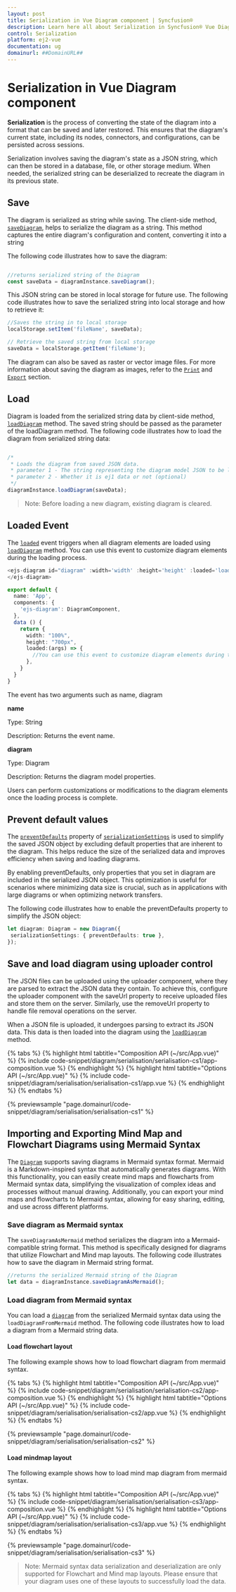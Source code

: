 ```yaml
---
layout: post
title: Serialization in Vue Diagram component | Syncfusion®
description: Learn here all about Serialization in Syncfusion® Vue Diagram component of Syncfusion Essential® JS 2 and more.
control: Serialization 
platform: ej2-vue
documentation: ug
domainurl: ##DomainURL##
---
```


# Serialization in Vue Diagram component

**Serialization** is the process of converting the state of the diagram into a format that can be saved and later restored. This ensures that the diagram's current state, including its nodes, connectors, and configurations, can be persisted across sessions.

Serialization involves saving the diagram's state as a JSON string, which can then be stored in a database, file, or other storage medium. When needed, the serialized string can be deserialized to recreate the diagram in its previous state.

## Save

The diagram is serialized as string while saving. The client-side method, [`saveDiagram`](https://ej2.syncfusion.com/vue/documentation/api/diagram/#savediagram), helps to serialize the diagram as a string. This method captures the entire diagram's configuration and content, converting it into a string 

The following code illustrates how to save the diagram:

```ts

//returns serialized string of the Diagram
const saveData = diagramInstance.saveDiagram();

```

This JSON string can be stored in local storage for future use. The following code illustrates how to save the serialized string into local storage and how to retrieve it:

```js
//Saves the string in to local storage
localStorage.setItem('fileName', saveData);

// Retrieve the saved string from local storage
saveData = localStorage.getItem('fileName');

```

The diagram can also be saved as raster or vector image files. For more information about saving the diagram as images, refer to the [`Print`](./print) and [`Export`](./export) section.

## Load

Diagram is loaded from the serialized string data by client-side method, [`loadDiagram`](https://ej2.syncfusion.com/vue/documentation/api/diagram/#loaddiagram) method. The saved string should be passed as the parameter of the loadDiagram method. The following code illustrates how to load the diagram from serialized string data:

```ts

/*
 * Loads the diagram from saved JSON data.
 * parameter 1 - The string representing the diagram model JSON to be loaded.
 * parameter 2 - Whether it is ej1 data or not (optional)
 */
diagramInstance.loadDiagram(saveData);

```

>Note: Before loading a new diagram, existing diagram is cleared.

## Loaded Event 

The [`loaded`](https://ej2.syncfusion.com/vue/documentation/api/diagram/#loaded) event triggers when all diagram elements are loaded using [`loadDiagram`](https://ej2.syncfusion.com/vue/documentation/api/diagram/#loaddiagram) method. You can use this event to customize diagram elements during the loading process.

```ts
<ejs-diagram id="diagram" :width='width' :height='height' :loaded='loaded'>
</ejs-diagram>

export default {
  name: 'App',
  components: {
    'ejs-diagram': DiagramComponent,
  },
  data () {
    return {
      width: "100%",
      height: "700px",
      loaded:(args) => {
        //You can use this event to customize diagram elements during the loading process
      },
    }
  }
}
```

The event has two arguments such as name, diagram

**name**

Type: String

Description: Returns the event name.

**diagram**

Type: Diagram

Description: Returns the diagram model properties.

Users can perform customizations or modifications to the diagram elements once the loading process is complete.

## Prevent default values

The [`preventDefaults`](https://ej2.syncfusion.com/vue/documentation/api/diagram/serializationSettingsModel/#preventdefaults) property of [`serializationSettings`](https://ej2.syncfusion.com/vue/documentation/api/diagram/serializationSettingsModel/) is used to simplify the saved JSON object by excluding default properties that are inherent to the diagram. This helps reduce the size of the serialized data and improves efficiency when saving and loading diagrams.

By enabling preventDefaults, only properties that you set in diagram are included in the serialized JSON object. This optimization is useful for scenarios where minimizing data size is crucial, such as in applications with large diagrams or when optimizing network transfers.

The following code illustrates how to enable the preventDefaults property to simplify the JSON object:


```ts
let diagram: Diagram = new Diagram({
 serializationSettings: { preventDefaults: true },
});
```


## Save and load diagram using uploader control

The JSON files can be uploaded using the uploader component, where they are parsed to extract the JSON data they contain. To achieve this, configure the uploader component with the saveUrl property to receive uploaded files and store them on the server. Similarly, use the removeUrl property to handle file removal operations on the server.

When a JSON file is uploaded, it undergoes parsing to extract its JSON data. This data is then loaded into the diagram using the [`loadDiagram`](https://ej2.syncfusion.com/vue/documentation/api/diagram/#loaddiagram) method.


{% tabs %}
{% highlight html tabtitle="Composition API (~/src/App.vue)" %}
{% include code-snippet/diagram/serialisation/serialisation-cs1/app-composition.vue %}
{% endhighlight %}
{% highlight html tabtitle="Options API (~/src/App.vue)" %}
{% include code-snippet/diagram/serialisation/serialisation-cs1/app.vue %}
{% endhighlight %}
{% endtabs %}
        
{% previewsample "page.domainurl/code-snippet/diagram/serialisation/serialisation-cs1" %}


## Importing and Exporting Mind Map and Flowchart Diagrams using Mermaid Syntax

The [`Diagram`](https://ej2.syncfusion.com/vue/documentation/api/diagram/) supports saving diagrams in Mermaid syntax format. Mermaid is a Markdown-inspired syntax that automatically generates diagrams. With this functionality, you can easily create mind maps and flowcharts from Mermaid syntax data, simplifying the visualization of complex ideas and processes without manual drawing. Additionally, you can export your mind maps and flowcharts to Mermaid syntax, allowing for easy sharing, editing, and use across different platforms.

### Save diagram as Mermaid syntax

 The `saveDiagramAsMermaid` method serializes the diagram into a Mermaid-compatible string format. This method is specifically designed for diagrams that utilize Flowchart and Mind map layouts. The following code illustrates how to save the diagram in Mermaid string format.

 ```javascript
//returns the serialized Mermaid string of the Diagram
let data = diagramInstance.saveDiagramAsMermaid();

```

### Load diagram from Mermaid syntax

You can load a [`diagram`](https://ej2.syncfusion.com/vue/documentation/api/diagram/) from the serialized Mermaid syntax data using the `loadDiagramFromMermaid` method. The following code illustrates how to load a diagram from a Mermaid string data.

#### Load flowchart layout

The following example shows how to load flowchart diagram from mermaid syntax.


{% tabs %}
{% highlight html tabtitle="Composition API (~/src/App.vue)" %}
{% include code-snippet/diagram/serialisation/serialisation-cs2/app-composition.vue %}
{% endhighlight %}
{% highlight html tabtitle="Options API (~/src/App.vue)" %}
{% include code-snippet/diagram/serialisation/serialisation-cs2/app.vue %}
{% endhighlight %}
{% endtabs %}
        
{% previewsample "page.domainurl/code-snippet/diagram/serialisation/serialisation-cs2" %}


#### Load mindmap layout

The following example shows how to load mind map diagram from mermaid syntax.


{% tabs %}
{% highlight html tabtitle="Composition API (~/src/App.vue)" %}
{% include code-snippet/diagram/serialisation/serialisation-cs3/app-composition.vue %}
{% endhighlight %}
{% highlight html tabtitle="Options API (~/src/App.vue)" %}
{% include code-snippet/diagram/serialisation/serialisation-cs3/app.vue %}
{% endhighlight %}
{% endtabs %}
        
{% previewsample "page.domainurl/code-snippet/diagram/serialisation/serialisation-cs3" %}


>Note: Mermaid syntax data serialization and deserialization are only supported for Flowchart and Mind map layouts. Please ensure that your diagram uses one of these layouts to successfully load the data.
